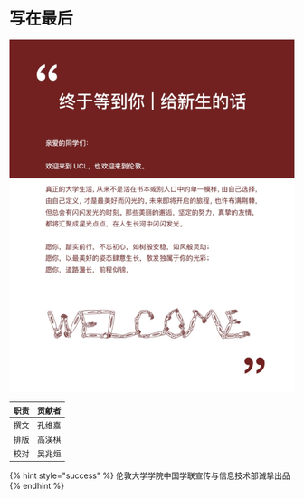 # 写在最后

![](.gitbook/assets/zui-hou-.jpg)

| 职责 | 贡献者 |
| :--- | :--- |
| 撰文 | 孔维嘉 |
| 排版 | 高渼棋 |
| 校对 | 吴兆烜 |

{% hint style="success" %}
伦敦大学学院中国学联宣传与信息技术部诚挚出品
{% endhint %}

